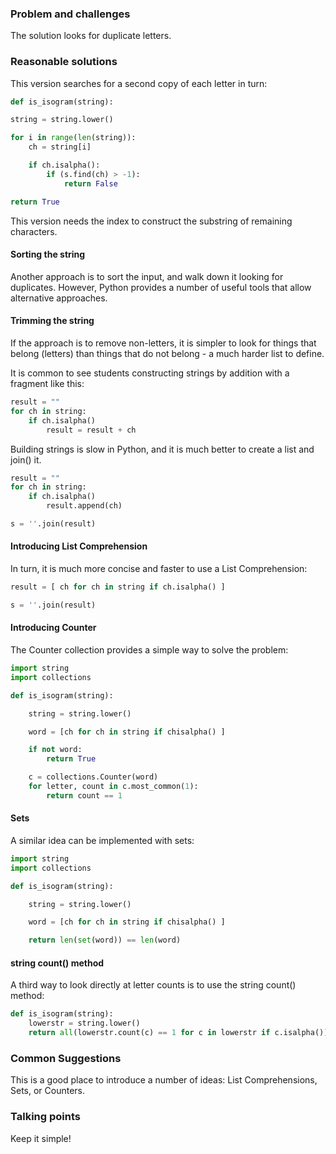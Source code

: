 ### Problem and challenges

The solution looks for duplicate letters.

### Reasonable solutions
	
This version searches for a second copy of each letter in turn:
	
```python
def is_isogram(string):

string = string.lower()

for i in range(len(string)):
	ch = string[i]

	if ch.isalpha():
		if (s.find(ch) > -1):
			return False

return True
```

This version needs the index to construct the substring of remaining characters.

#### Sorting the string
    
Another approach is to sort the input, and walk down it looking for
duplicates. However, Python provides a number of useful tools that allow
alternative approaches.  

#### Trimming the string

If the approach is to remove non-letters, it is simpler to look for things that
belong (letters) than things that do not belong - a much harder list to define.

It is common to see students constructing strings by addition with a
fragment like this:

```python
result = ""
for ch in string:
	if ch.isalpha()
		result = result + ch
```

Building strings is slow in Python, and it is much better to create a list and join() it.

```python
result = ""
for ch in string:
	if ch.isalpha()
		result.append(ch)

s = ''.join(result)
```

#### Introducing List Comprehension

In turn, it is much more concise and faster to use a List Comprehension:

```python
result = [ ch for ch in string if ch.isalpha() ]

s = ''.join(result)
```

#### Introducing Counter

The Counter collection provides a simple way to solve the problem:

```python
import string
import collections

def is_isogram(string):

	string = string.lower()

	word = [ch for ch in string if chisalpha() ]

	if not word:
		return True

	c = collections.Counter(word)
	for letter, count in c.most_common(1):
		return count == 1
```

#### Sets

A similar idea can be implemented with sets:

```python
import string
import collections

def is_isogram(string):

	string = string.lower()

	word = [ch for ch in string if chisalpha() ]

	return len(set(word)) == len(word)
```

#### string count() method

A third way to look directly at letter counts is to use the string count() method:

```python
def is_isogram(string):
    lowerstr = string.lower()
    return all(lowerstr.count(c) == 1 for c in lowerstr if c.isalpha())
```

### Common Suggestions

This is a good place to introduce a number of ideas: List Comprehensions, Sets, or Counters.

### Talking points

Keep it simple!
